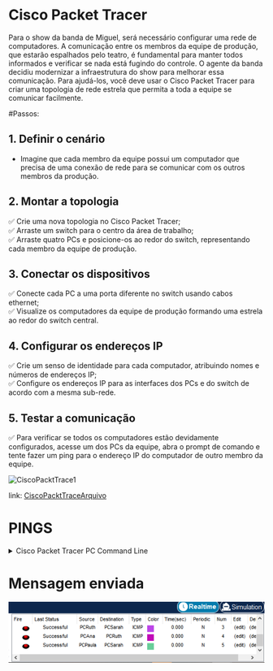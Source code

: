 # Cisco Packet Tracer

Para o show da banda de Miguel, será necessário configurar uma rede de computadores. A comunicação entre os membros da equipe de produção, que estarão espalhados pelo teatro, é fundamental para manter todos informados e verificar se nada está fugindo do controle. O agente da banda decidiu modernizar a infraestrutura do show para melhorar essa comunicação. Para ajudá-los, você deve usar o Cisco Packet Tracer para criar uma topologia de rede estrela que permita a toda a equipe se comunicar facilmente.

#Passos:
## 1. Definir o cenário
- Imagine que cada membro da equipe possui um computador que precisa de uma conexão de rede para se comunicar com os outros membros da produção.

## 2. Montar a topologia
✅ Crie uma nova topologia no Cisco Packet Tracer; <br>
✅ Arraste um switch para o centro da área de trabalho; <br>
✅ Arraste quatro PCs e posicione-os ao redor do switch, representando cada membro da equipe de produção.<br>

## 3. Conectar os dispositivos
✅ Conecte cada PC a uma porta diferente no switch usando cabos ethernet;<br>
✅ Visualize os computadores da equipe de produção formando uma estrela ao redor do switch central.<br>

## 4. Configurar os endereços IP
✅ Crie um senso de identidade para cada computador, atribuindo nomes e números de endereços IP;<br>
✅ Configure os endereços IP para as interfaces dos PCs e do switch de acordo com a mesma sub-rede.<br>

## 5. Testar a comunicação
✅ Para verificar se todos os computadores estão devidamente configurados, acesse um dos PCs da equipe, abra o prompt de comando e tente fazer um ping para o endereço IP do computador de outro membro da equipe.<br>


![CiscoPacktTrace1](https://github.com/PaulaSena/CloudAWS/blob/main/Grade/ConteudoCurso/AWS/Desenvolvimento/D1/img/desenvolvimento1AWS.gif?raw=true)

link: [CiscoPacktTraceArquivo](https://github.com/PaulaSena/CloudAWS/blob/main/Grade/ConteudoCurso/AWS/Desenvolvimento/D1/Desenvolvimento1%20-%201%20Switch%204%20PCs%20Topologia%20Estrela2%20corrigido%20ping%20mantendo%20a%20mesma%20subrede%202.pkt)

# PINGS


<details>
  <summary>Cisco Packet Tracer PC Command Line</summary>
 

``` cmd

Cisco Packet Tracer PC Command Line 1.0
C:\>ping 192.168.2.1

Pinging 192.168.2.1 with 32 bytes of data:

Reply from 192.168.2.1: bytes=32 time=5ms TTL=128
Reply from 192.168.2.1: bytes=32 time<1ms TTL=128
Reply from 192.168.2.1: bytes=32 time<1ms TTL=128
Reply from 192.168.2.1: bytes=32 time<1ms TTL=128

Ping statistics for 192.168.2.1:
    Packets: Sent = 4, Received = 4, Lost = 0 (0% loss),
Approximate round trip times in milli-seconds:
    Minimum = 0ms, Maximum = 5ms, Average = 1ms

C:\>ping 192.168.2.3

Pinging 192.168.2.3 with 32 bytes of data:

Reply from 192.168.2.3: bytes=32 time<1ms TTL=128
Reply from 192.168.2.3: bytes=32 time<1ms TTL=128
Reply from 192.168.2.3: bytes=32 time<1ms TTL=128
Reply from 192.168.2.3: bytes=32 time<1ms TTL=128

Ping statistics for 192.168.2.3:
    Packets: Sent = 4, Received = 4, Lost = 0 (0% loss),
Approximate round trip times in milli-seconds:
    Minimum = 0ms, Maximum = 0ms, Average = 0ms

C:\>ping 192.168.2.2

Pinging 192.168.2.2 with 32 bytes of data:

Reply from 192.168.2.2: bytes=32 time<1ms TTL=128
Reply from 192.168.2.2: bytes=32 time<1ms TTL=128
Reply from 192.168.2.2: bytes=32 time<1ms TTL=128
Reply from 192.168.2.2: bytes=32 time=9ms TTL=128

Ping statistics for 192.168.2.2:
    Packets: Sent = 4, Received = 4, Lost = 0 (0% loss),
Approximate round trip times in milli-seconds:
    Minimum = 0ms, Maximum = 9ms, Average = 2ms

C:\>ping 192.168.2.4

Pinging 192.168.2.4 with 32 bytes of data:

Reply from 192.168.2.4: bytes=32 time=7ms TTL=128
Reply from 192.168.2.4: bytes=32 time<1ms TTL=128
Reply from 192.168.2.4: bytes=32 time=2ms TTL=128
Reply from 192.168.2.4: bytes=32 time=6ms TTL=128

Ping statistics for 192.168.2.4:
    Packets: Sent = 4, Received = 4, Lost = 0 (0% loss),
Approximate round trip times in milli-seconds:
    Minimum = 0ms, Maximum = 7ms, Average = 3ms
```
</details>

# Mensagem enviada 
![CiscoPacktTrace2](https://github.com/PaulaSena/CloudAWS/blob/main/Grade/ConteudoCurso/AWS/Desenvolvimento/D1/img/mensagemEnviada.PNG?raw=true)



